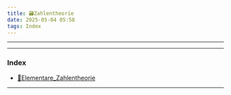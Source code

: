 ```yaml
---
title: 🗃️Zahlentheorie
date: 2025-05-04 05:58
tags: Index
---
```

---

---

### Index

- [📁Elementare_Zahlentheorie](📁Elementare_Zahlentheorie)

---
       
